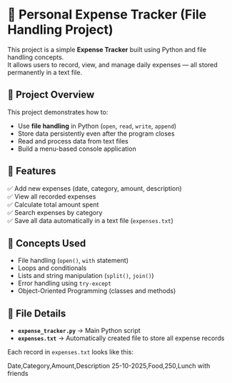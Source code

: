# 💸 Personal Expense Tracker (File Handling Project)

This project is a simple **Expense Tracker** built using Python and file handling concepts.  
It allows users to record, view, and manage daily expenses — all stored permanently in a text file.


## 🧩 Project Overview

This project demonstrates how to:
- Use **file handling** in Python (`open`, `read`, `write`, `append`)
- Store data persistently even after the program closes
- Read and process data from text files
- Build a menu-based console application



## 🚀 Features

✅ Add new expenses (date, category, amount, description)  
✅ View all recorded expenses  
✅ Calculate total amount spent  
✅ Search expenses by category  
✅ Save all data automatically in a text file (`expenses.txt`)



## 🧠 Concepts Used

- File handling (`open()`, `with` statement)
- Loops and conditionals
- Lists and string manipulation (`split()`, `join()`)
- Error handling using `try-except`
- Object-Oriented Programming (classes and methods)



## 📂 File Details

- **`expense_tracker.py`** → Main Python script  
- **`expenses.txt`** → Automatically created file to store all expense records  

Each record in `expenses.txt` looks like this:

Date,Category,Amount,Description
25-10-2025,Food,250,Lunch with friends

